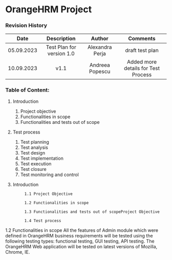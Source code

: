 # OrangeHRM Project
### Revision History

| Date | Description   | Author   | Comments |
| :-----: | :---: | :---: | :---: |
| 05.09.2023 | Test Plan for version 1.0   | Alexandra Perja   | draft test plan |
| 10.09.2023 | v1.1  | Andreea Popescu   | Added more details for Test Process |


### Table of Content:
1. Introduction
   1. Project objective
   2. Functionalities in scope
   3. Functionalities and tests out of scope
2. Test process
   1. Test planning
   2. Test analysis
   3. Test design
   4. Test implementation
   5. Test execution
   6. Test closure
   7. Test monitoring and control

1. Introduction
    
            1.1 Project Objective 
            
            1.2 Functionalities in scope
 
            1.3 Functionalities and tests out of scopeProject Objective 
            
            1.4 Test process

1.2 Functionalities in scope
All the features of Admin module which were defined in OrangeHRM business requirements will be tested using the following testing types: functional testing, GUI testing, API testing. 
The OrangeHRM Web application will be tested on latest versions of Mozilla, Chrome, IE.



             
